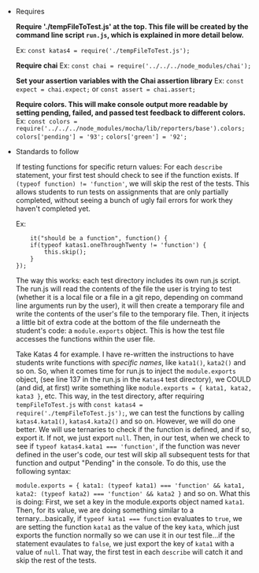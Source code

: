 * Requires

    **Require './tempFileToTest.js' at the top.  This file will be created by the command line script `run.js`, which is explained in more detail below.**

    Ex: `const katas4 = require('./tempFileToTest.js');`

    **Require chai**
    Ex: `const chai = require('../../../node_modules/chai');`

    **Set your assertion variables with the Chai assertion library**
    Ex: `const expect = chai.expect;` or `const assert = chai.assert;`

    **Require colors.  This will make console output more readable by setting pending, failed, and passed test feedback to different colors.**
    Ex: `const colors = require('../../../node_modules/mocha/lib/reporters/base').colors;`
        `colors['pending'] = '93';`
        `colors['green'] = '92';`

* Standards to follow

    If testing functions for specific return values:  For each `describe` statement, your first test should check to see if the function exists.  If `(typeof function) != 'function'`, we will skip the rest of the tests.  This allows students to run tests on assignments that are only partially completed, without seeing a bunch of ugly fail errors for work they haven't completed yet.

    Ex: 
    ```
        it("should be a function", function() {
        if(typeof katas1.oneThroughTwenty != 'function') {
            this.skip();
        }
    });
    ```

    The way this works: each test directory includes its own run.js script.  The run.js will read the contents of the file the user is trying to test (whether it is a local file or a file in a git repo, depending on command line arguments run by the user), it will then create a temporary file and write the contents of the user's file to the temporary file.  Then, it injects a little bit of extra code at the bottom of the file underneath the student's code:  a `module.exports` object.  This is how the test file accesses the functions within the user file.

    Take Katas 4 for example.  I have re-written the instructions to have students write functions with *specific names*, like `kata1()`, `kata2()` and so on.  So, when it comes time for run.js to inject the `module.exports` object, (see line 137 in the run.js in the `Katas4` test directory), we COULD (and did, at first) write something like `module.exports = { kata1, kata2, kata3 }`, etc.  This way, in the test directory, after requiring `tempFileToTest.js` with `const katas4 = require('./tempFileToTest.js');`, we can test the functions by calling `katas4.kata1()`, `katas4.kata2()` and so on.  However, we will do one better.  We will use ternaries to check if the function is defined, and if so, export it.  If not, we just export `null`.  Then, in our test, when we check to see if `typeof katas4.kata1 === 'function'`, if the function was never defined in the user's code, our test will skip all subsequent tests for that function and output "Pending" in the console.  To do this, use the following syntax:

    `module.exports = { kata1: (typeof kata1) === 'function' && kata1, kata2: (typeof kata2) === 'function' && kata2 }` and so on.  What this is doing:  First, we set a key in the module.exports object named `kata1`.  Then, for its value, we are doing something similar to a ternary...basically, if `typeof kata1 === function` evaluates to `true`, we are setting the function `kata1` as the value of the key `kata`, which just exports the function normally so we can use it in our test file...if the statement evaulates to `false`, we just export the key of `kata1` with a value of `null`.  That way, the first test in each `describe` will catch it and skip the rest of the tests.

